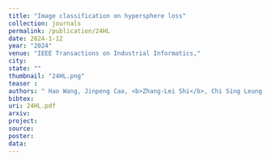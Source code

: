 ```yaml
---
title: "Image classification on hypersphere loss"
collection: journals
permalink: /publication/24HL
date: 2024-1-12
year: "2024"
venue: "IEEE Transactions on Industrial Informatics,"
city: 
state: ""
thumbnail: "24HL.png"
teaser : 
authors: " Hao Wang, Jinpeng Cao, <b>Zhang-Lei Shi</b>, Chi Sing Leung, Ruibin Feng, Wenming Cao and Yuxin He"
bibtex: 
uri: 24HL.pdf
arxiv: 
project: 
source: 
poster: 
data:
---
```

